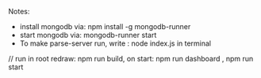 Notes:
- install mongodb via: npm install -g mongodb-runner
- start mongodb via: mongodb-runner start 
- To make parse-server run, write : node index.js in terminal


// run in root
redraw: npm run build,
on start: npm run dashboard , npm run start